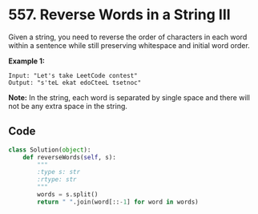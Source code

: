 #  557. Reverse Words in a String III 

Given a string, you need to reverse the order of characters in each word within a sentence while still preserving whitespace and initial word order.

**Example 1:**

```
Input: "Let's take LeetCode contest"
Output: "s'teL ekat edoCteeL tsetnoc"
```



**Note:** In the string, each word is separated by single space and there will not be any extra space in the string.



## Code

```python
class Solution(object):
    def reverseWords(self, s):
        """
        :type s: str
        :rtype: str
        """
        words = s.split()
        return " ".join(word[::-1] for word in words)
```

